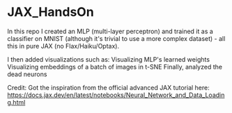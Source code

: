 # JAX_HandsOn

In this repo I created an MLP (multi-layer perceptron) and trained it as a classifier on MNIST (although it's trivial to use a more complex dataset) - all this in pure JAX (no Flax/Haiku/Optax).

I then added visualizations such as:
Visualizing MLP's learned weights
Visualizing embeddings of a batch of images in t-SNE
Finally, analyzed the dead neurons

Credit: 
Got the inspiration from the official advanced JAX tutorial here: 
https://docs.jax.dev/en/latest/notebooks/Neural_Network_and_Data_Loading.html
